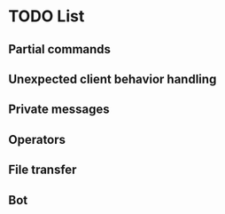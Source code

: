 # TODO List

## Partial commands
## Unexpected client behavior handling
## Private messages
## Operators
## File transfer
## Bot

